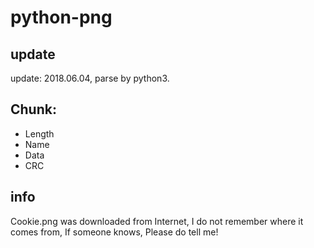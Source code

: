 # python-png

## update
update: 2018.06.04, parse by python3.

## Chunk:
- Length
- Name
- Data
- CRC

## info
Cookie.png was downloaded from Internet, I do not remember where it comes from, If someone knows, Please do tell me!

